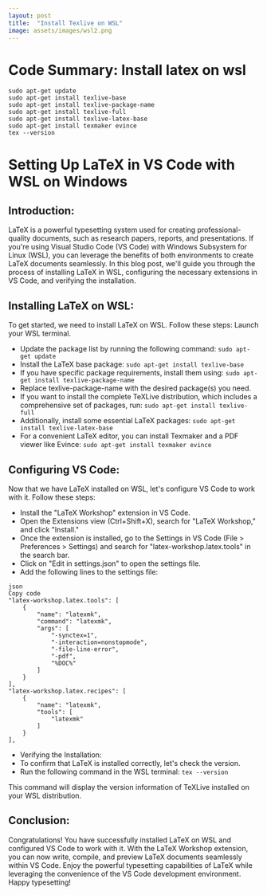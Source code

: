 ```yaml
---
layout: post
title:  "Install Texlive on WSL"
image: assets/images/wsl2.png
---
```

# Code Summary: Install latex on wsl
```
sudo apt-get update
sudo apt-get install texlive-base
sudo apt-get install texlive-package-name
sudo apt-get install texlive-full
sudo apt-get install texlive-latex-base
sudo apt-get install texmaker evince
tex --version
```

# Setting Up LaTeX in VS Code with WSL on Windows

## Introduction:
LaTeX is a powerful typesetting system used for creating professional-quality documents, such as research papers, reports, and presentations. If you're using Visual Studio Code (VS Code) with Windows Subsystem for Linux (WSL), you can leverage the benefits of both environments to create LaTeX documents seamlessly. In this blog post, we'll guide you through the process of installing LaTeX in WSL, configuring the necessary extensions in VS Code, and verifying the installation.

## Installing LaTeX on WSL:
To get started, we need to install LaTeX on WSL. Follow these steps:
Launch your WSL terminal.

- Update the package list by running the following command:
```sudo apt-get update```
- Install the LaTeX base package:
```sudo apt-get install texlive-base```
- If you have specific package requirements, install them using:
```sudo apt-get install texlive-package-name```
- Replace texlive-package-name with the desired package(s) you need.
- If you want to install the complete TeXLive distribution, which includes a comprehensive set of packages, run:
```sudo apt-get install texlive-full```
- Additionally, install some essential LaTeX packages:
```sudo apt-get install texlive-latex-base```
- For a convenient LaTeX editor, you can install Texmaker and a PDF viewer like Evince:
```sudo apt-get install texmaker evince```

## Configuring VS Code:
Now that we have LaTeX installed on WSL, let's configure VS Code to work with it. Follow these steps:
- Install the "LaTeX Workshop" extension in VS Code. 
- Open the Extensions view (Ctrl+Shift+X), search for "LaTeX Workshop," and click "Install."
- Once the extension is installed, go to the Settings in VS Code (File > Preferences > Settings) and search for "latex-workshop.latex.tools" in the search bar.
- Click on "Edit in settings.json" to open the settings file.
- Add the following lines to the settings file:

```
json
Copy code
"latex-workshop.latex.tools": [
    {
        "name": "latexmk",
        "command": "latexmk",
        "args": [
            "-synctex=1",
            "-interaction=nonstopmode",
            "-file-line-error",
            "-pdf",
            "%DOC%"
        ]
    }
],
"latex-workshop.latex.recipes": [
    {
        "name": "latexmk",
        "tools": [
            "latexmk"
        ]
    }
],
```

- Verifying the Installation:
- To confirm that LaTeX is installed correctly, let's check the version. 
- Run the following command in the WSL terminal:
```tex --version```

This command will display the version information of TeXLive installed on your WSL distribution.

## Conclusion:
Congratulations! You have successfully installed LaTeX on WSL and configured VS Code to work with it. With the LaTeX Workshop extension, you can now write, compile, and preview LaTeX documents seamlessly within VS Code. Enjoy the powerful typesetting capabilities of LaTeX while leveraging the convenience of the VS Code development environment. Happy typesetting!